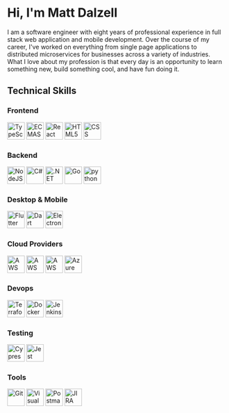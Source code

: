 # Hi, I'm Matt Dalzell

I am a software engineer with eight years of professional experience in full stack web application and mobile development. Over the course of my career, I've worked on everything from single page applications to distributed microservices for businesses across a variety of industries. What I love about my profession is that every day is an opportunity to learn something new, build something cool, and have fun doing it.

## Technical Skills

### Frontend

<a href="https://www.typescriptlang.org/" title="TypeScript"><img src="https://raw.githubusercontent.com/get-icon/geticon/master/icons/typescript-icon.svg" alt="TypeScript" height="40" width="40"></a>
<a href="https://developer.mozilla.org/en-US/docs/Web/JavaScript" title="JavaScript"><img src="https://raw.githubusercontent.com/get-icon/geticon/master/icons/javascript.svg" alt="ECMAScript 6" height="40" width="40"></a>
<a href="https://reactjs.org/" title="React"><img src="https://raw.githubusercontent.com/get-icon/geticon/master/icons/react.svg" alt="React" height="40" width="40"></a>
<a href="https://html.com/html5/" title="HTML5"><img src="https://raw.githubusercontent.com/get-icon/geticon/master/icons/html-5.svg" alt="HTML5" height="40" width="40"></a>
<a href="https://html.com/html5/" title="CSS"><img src="https://raw.githubusercontent.com/get-icon/geticon/master/icons/css-3.svg" alt="CSS" height="40" width="40"></a>

### Backend

<a href="https://nodejs.org/en/" title="NodeJS"><img src="https://raw.githubusercontent.com/get-icon/geticon/master/icons/nodejs-icon.svg" alt="NodeJS" height="40" width="40"></a>
<a href="https://docs.microsoft.com/en-us/dotnet/csharp/" title="C#"><img src="https://raw.githubusercontent.com/get-icon/geticon/master/icons/c-sharp.svg" alt="C#" height="40" width="40"></a>
<a href="https://dotnet.microsoft.com/" title=".NET"><img src="https://docs.microsoft.com/en-us/media/logos/logo_NET.svg" alt=".NET" height="40" width="40"></a>
<a href="https://go.dev/" title="Go"><img src="https://raw.githubusercontent.com/get-icon/geticon/master/icons/go.svg" alt="Go" height="40" width="40"></a>
<a href="https://www.python.org/" title="python"><img src="https://raw.githubusercontent.com/get-icon/geticon/master/icons/python.svg" alt="python" height="40" width="40"></a>

### Desktop & Mobile

<a href="https://flutter.dev/" title="Flutter"><img src="https://raw.githubusercontent.com/get-icon/geticon/master/icons/flutter.svg" alt="Flutter" height="40" width="40"></a>
<a href="https://dart.dev/" title="Dart"><img src="https://raw.githubusercontent.com/get-icon/geticon/master/icons/dart.svg" alt="Dart" height="40" width="40"></a>
<a href="https://www.electronjs.org/" title="Electron"><img src="https://raw.githubusercontent.com/get-icon/geticon/master/icons/electron.svg" alt="Electron" height="40" width="40"></a>

### Cloud Providers

<a href="https://aws.amazon.com/ec2/" title="AWS EC2"><img src="https://raw.githubusercontent.com/get-icon/geticon/master/icons/aws-ec2.svg" alt="AWS EC2" height="40" width="40"></a>
<a href="https://aws.amazon.com/s3/" title="AWS S3"><img src="https://raw.githubusercontent.com/get-icon/geticon/master/icons/aws-s3.svg" alt="AWS S3" height="40" width="40"></a>
<a href="https://aws.amazon.com/cloudfront/" title="AWS Cloudfront"><img src="https://raw.githubusercontent.com/get-icon/geticon/master/icons/aws-cloudfront.svg" alt="AWS Cloudfront" height="40" width="40"></a>
<a href="https://azure.microsoft.com/en-us/" title="Azure"><img src="https://raw.githubusercontent.com/get-icon/geticon/master/icons/azure-icon.svg" alt="Azure" height="40" width="40"></a>

### Devops

<a href="https://www.terraform.io/" title="Terraform"><img src="https://raw.githubusercontent.com/get-icon/geticon/master/icons/terraform.svg" alt="Terraform" height="40" width="40"></a>
<a href="https://www.docker.com/" title="Docker"><img src="https://raw.githubusercontent.com/get-icon/geticon/master/icons/docker-icon.svg" alt="Docker" height="40" width="40"></a>
<a href="https://jenkins-ci.org/" title="Jenkins"><img src="https://raw.githubusercontent.com/get-icon/geticon/master/icons/jenkins.svg" alt="Jenkins" height="40" width="40"></a>

### Testing

<a href="https://www.cypress.io/" title="Cypress"><img src="https://raw.githubusercontent.com/get-icon/geticon/master/icons/cypress.svg" alt="Cypress" height="40" width="40"></a>
<a href="https://jestjs.io/" title="Jest"><img src="https://raw.githubusercontent.com/get-icon/geticon/master/icons/jest.svg" alt="Jest" height="40" width="40"></a>

### Tools

<a href="https://git-scm.com/" title="Git"><img src="https://raw.githubusercontent.com/get-icon/geticon/master/icons/git-icon.svg" alt="Git" width="40" height="40"></a>
<a href="https://code.visualstudio.com/" title="Visual Studio Code"><img src="https://raw.githubusercontent.com/get-icon/geticon/master/icons/visual-studio-code.svg" alt="Visual Studio Code" width="40" height="40"></a>
<a href="https://www.getpostman.com/" title="Postman"><img src="https://raw.githubusercontent.com/get-icon/geticon/master/icons/postman.svg" alt="Postman" width="40" height="40"></a>
<a href="https://www.atlassian.com/software/jira" title="JIRA"><img src="https://raw.githubusercontent.com/get-icon/geticon/master/icons/jira.svg" alt="JIRA" width="40" height="40"></a>

